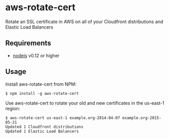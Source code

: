 # aws-rotate-cert

Rotate an SSL certificate in AWS on all of your Cloudfront distributions and Elastic Load Balancers

## Requirements

* [nodejs](https://nodejs.org/download/) v0.12 or higher

## Usage

Install aws-rotate-cert from NPM:

`$ npm install -g aws-rotate-cert`

Use aws-rotate-cert to rotate your old and new certificates in the us-east-1 region:

```
$ aws-rotate-cert us-east-1 example.org-2014-04-07 example.org-2015-05-21
Updated 1 Cloudfront distributions
Updated 1 Elastic Load Balancers
```
